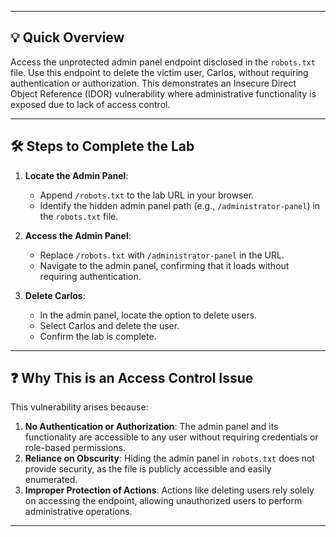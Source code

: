 
---

## **💡 Quick Overview**

Access the unprotected admin panel endpoint disclosed in the `robots.txt` file. Use this endpoint to delete the victim user, Carlos, without requiring authentication or authorization. This demonstrates an Insecure Direct Object Reference (IDOR) vulnerability where administrative functionality is exposed due to lack of access control.

---

## **🛠️ Steps to Complete the Lab**

1. **Locate the Admin Panel**:
    
    - Append `/robots.txt` to the lab URL in your browser.
    - Identify the hidden admin panel path (e.g., `/administrator-panel`) in the `robots.txt` file.
2. **Access the Admin Panel**:
    
    - Replace `/robots.txt` with `/administrator-panel` in the URL.
    - Navigate to the admin panel, confirming that it loads without requiring authentication.
3. **Delete Carlos**:
    
    - In the admin panel, locate the option to delete users.
    - Select Carlos and delete the user.
    - Confirm the lab is complete.

---

## **❓ Why This is an Access Control Issue**

This vulnerability arises because:

1. **No Authentication or Authorization**: The admin panel and its functionality are accessible to any user without requiring credentials or role-based permissions.
2. **Reliance on Obscurity**: Hiding the admin panel in `robots.txt` does not provide security, as the file is publicly accessible and easily enumerated.
3. **Improper Protection of Actions**: Actions like deleting users rely solely on accessing the endpoint, allowing unauthorized users to perform administrative operations.

---

